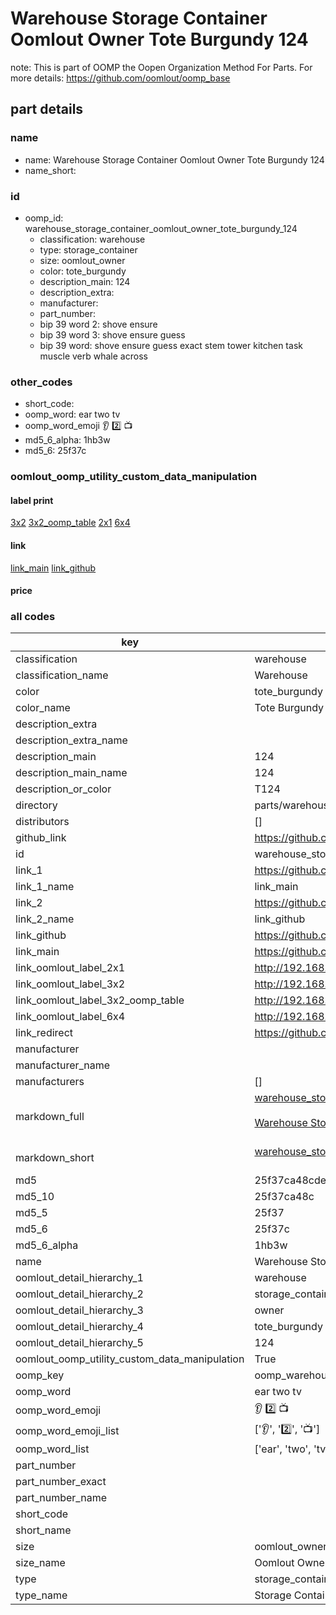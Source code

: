# Warehouse Storage Container Oomlout Owner Tote Burgundy 124  

note: This is part of OOMP the Oopen Organization Method For Parts. For more details: https://github.com/oomlout/oomp_base

##  part details
  







### name
* name: Warehouse Storage Container Oomlout Owner Tote Burgundy 124
* name_short: 
### id
* oomp_id: warehouse_storage_container_oomlout_owner_tote_burgundy_124
  * classification: warehouse
  * type: storage_container
  * size: oomlout_owner
  * color: tote_burgundy
  * description_main: 124
  * description_extra: 
  * manufacturer: 
  * part_number: 
  * bip 39 word 2: shove ensure
  * bip 39 word 3: shove ensure guess
  * bip 39 word: shove ensure guess exact stem tower kitchen task muscle verb whale across

### other_codes
* short_code: 
* oomp_word: ear two tv
* oomp_word_emoji :ear: :two: :tv:
* md5_6_alpha: 1hb3w
* md5_6: 25f37c






### oomlout_oomp_utility_custom_data_manipulation
#### label print
[3x2](http://192.168.1.245:1112/?label=oomp%201hb3w)
[3x2_oomp_table](http://192.168.1.108:1112/?label=oomp%201hb3w)
[2x1](http://192.168.1.242:1112/?label=oomp%201hb3w)
[6x4](http://192.168.1.55:1112/?label=oomp%201hb3w)    

#### link

[link_main](https://github.com/oomlout/oomlout_oomp_version_1_messy/tree/main/parts/warehouse_storage_container_oomlout_owner_tote_burgundy_124) [link_github](https://github.com/oomlout/oomlout_oomp_version_1_messy/tree/main/parts/warehouse_storage_container_oomlout_owner_tote_burgundy_124)                             

#### price







### all codes 
| key | value |  
| --- | --- |  
| classification | warehouse |  
| classification_name | Warehouse |  
| color | tote_burgundy |  
| color_name | Tote Burgundy |  
| description_extra |  |  
| description_extra_name |  |  
| description_main | 124 |  
| description_main_name | 124 |  
| description_or_color | T124 |  
| directory | parts/warehouse_storage_container_oomlout_owner_tote_burgundy_124 |  
| distributors | [] |  
| github_link | https://github.com/oomlout/oomlout_oomp_part_src/tree/main/parts/warehouse_storage_container_oomlout_owner_tote_burgundy_124 |  
| id | warehouse_storage_container_oomlout_owner_tote_burgundy_124 |  
| link_1 | https://github.com/oomlout/oomlout_oomp_version_1_messy/tree/main/parts/warehouse_storage_container_oomlout_owner_tote_burgundy_124 |  
| link_1_name | link_main |  
| link_2 | https://github.com/oomlout/oomlout_oomp_version_1_messy/tree/main/parts/warehouse_storage_container_oomlout_owner_tote_burgundy_124 |  
| link_2_name | link_github |  
| link_github | https://github.com/oomlout/oomlout_oomp_version_1_messy/tree/main/parts/warehouse_storage_container_oomlout_owner_tote_burgundy_124 |  
| link_main | https://github.com/oomlout/oomlout_oomp_version_1_messy/tree/main/parts/warehouse_storage_container_oomlout_owner_tote_burgundy_124 |  
| link_oomlout_label_2x1 | http://192.168.1.242:1112/?label=oomp%201hb3w |  
| link_oomlout_label_3x2 | http://192.168.1.245:1112/?label=oomp%201hb3w |  
| link_oomlout_label_3x2_oomp_table | http://192.168.1.108:1112/?label=oomp%201hb3w |  
| link_oomlout_label_6x4 | http://192.168.1.55:1112/?label=oomp%201hb3w |  
| link_redirect | https://github.com/oomlout/oomlout_oomp_version_1_messy/tree/main/parts/warehouse_storage_container_oomlout_owner_tote_burgundy_124 |  
| manufacturer |  |  
| manufacturer_name |  |  
| manufacturers | [] |  
| markdown_full | [warehouse_storage_container_oomlout_owner_tote_burgundy_124](none)<br>[](none)<br>[Warehouse Storage Container Oomlout Owner Tote Burgundy 124](none)<br><br> |  
| markdown_short | [warehouse_storage_container_oomlout_owner_tote_burgundy_124](none)<br><br> |  
| md5 | 25f37ca48cde0f6398eaa4e4ced2d638 |  
| md5_10 | 25f37ca48c |  
| md5_5 | 25f37 |  
| md5_6 | 25f37c |  
| md5_6_alpha | 1hb3w |  
| name | Warehouse Storage Container Oomlout Owner Tote Burgundy 124 |  
| oomlout_detail_hierarchy_1 | warehouse |  
| oomlout_detail_hierarchy_2 | storage_container |  
| oomlout_detail_hierarchy_3 | owner |  
| oomlout_detail_hierarchy_4 | tote_burgundy |  
| oomlout_detail_hierarchy_5 | 124 |  
| oomlout_oomp_utility_custom_data_manipulation | True |  
| oomp_key | oomp_warehouse_storage_container_oomlout_owner_tote_burgundy_124 |  
| oomp_word | ear two tv |  
| oomp_word_emoji | :ear: :two: :tv: |  
| oomp_word_emoji_list | [':ear:', ':two:', ':tv:'] |  
| oomp_word_list | ['ear', 'two', 'tv'] |  
| part_number |  |  
| part_number_exact |  |  
| part_number_name |  |  
| short_code |  |  
| short_name |  |  
| size | oomlout_owner |  
| size_name | Oomlout Owner |  
| type | storage_container |  
| type_name | Storage Container |  
